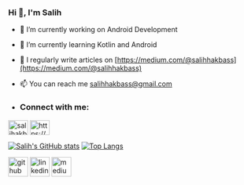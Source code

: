 ### Hi 👋, I'm Salih 



- 🔭 I’m currently working on Android Development
- 🌱 I’m currently learning Kotlin and Android
- 💬 I regularly write articles on [https://medium.com/@salihhakbass](https://medium.com/@salihhakbass)
- 📫 You can reach me  [salihhakbass@gmail.com](salihhakbass@gmail.com)

- <h3 align="left">Connect with me:</h3>
<p align="left">
<a href="https://twitter.com/salihakbas_" target="blank"><img align="center" src="https://raw.githubusercontent.com/rahuldkjain/github-profile-readme-generator/master/src/images/icons/Social/twitter.svg" alt="salihakbas_" height="30" width="40" /></a>
<a href="https://www.linkedin.com/in/salihakbas/" target="blank"><img align="center" src="https://raw.githubusercontent.com/rahuldkjain/github-profile-readme-generator/master/src/images/icons/Social/linked-in-alt.svg" alt="https://www.linkedin.com/in/salihakbas/" height="30" width="40" /></a>

[![Salih's GitHub stats](https://github-readme-stats.vercel.app/api?username=salihakbass)](https://github.com/salihakbass/github-readme-stats) [![Top Langs](https://github-readme-stats.vercel.app/api/top-langs/?username=salihakbass)](https://github.com/salihakbass/github-readme-stats)

[<img src='https://cdn.jsdelivr.net/npm/simple-icons@3.0.1/icons/github.svg' alt='github' height='40'>](https://github.com/salihakbass)  [<img src='https://cdn.jsdelivr.net/npm/simple-icons@3.0.1/icons/linkedin.svg' alt='linkedin' height='40'>](https://www.linkedin.com/in/salihakbas/)  [<img src='https://cdn.jsdelivr.net/npm/simple-icons@3.0.1/icons/medium.svg' alt='medium' height='40'>](https://medium.com/@salihhakbass)  







